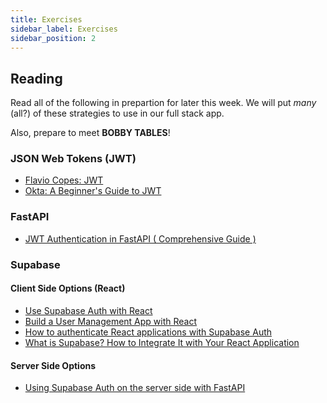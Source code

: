 ```yaml
---
title: Exercises
sidebar_label: Exercises
sidebar_position: 2
---
```


<!-- markdownlint-disable no-inline-html no-trailing-punctuation -->

## Reading

Read all of the following in prepartion for later this week.  We will put _many_ (all?) of these strategies to use in our full stack app.

Also, prepare to meet **BOBBY TABLES**!

### JSON Web Tokens (JWT)

- [Flavio Copes: JWT](https://flaviocopes.com/jwt/)
- [Okta: A Beginner's Guide to JWT](https://developer.okta.com/blog/2020/12/21/beginners-guide-to-jwt)

### FastAPI

- [JWT Authentication in FastAPI ( Comprehensive Guide )](https://dev.to/spaceofmiah/jwt-authentication-in-fastapi-comprehensive-guide--c0p)

### Supabase

#### Client Side Options (React)

- [Use Supabase Auth with React](https://supabase.com/docs/guides/auth/quickstarts/react)
- [Build a User Management App with React](https://supabase.com/docs/guides/getting-started/tutorials/with-react)
- [How to authenticate React applications with Supabase Auth](https://blog.logrocket.com/authenticate-react-applications-supabase-auth/)
- [What is Supabase? How to Integrate It with Your React Application](https://dev.to/jehnz/what-is-supabase-how-to-integrate-it-with-your-react-application-5hea)

#### Server Side Options

- [Using Supabase Auth on the server side with FastAPI](https://phillyharper.medium.com/using-supabase-auth-on-the-server-side-with-fastapi-bb2300296d9b)
